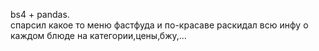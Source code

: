 bs4 + pandas.  
спарсил какое то меню фастфуда и по-красаве раскидал всю инфу о каждом блюде на категории,цены,бжу,...  

